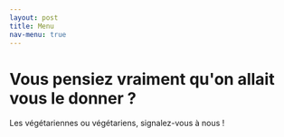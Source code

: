 ```yaml
---
layout: post
title: Menu
nav-menu: true
---
```



Vous pensiez vraiment qu'on allait vous le donner ?
====

Les végétariennes ou végétariens, signalez-vous à nous !
